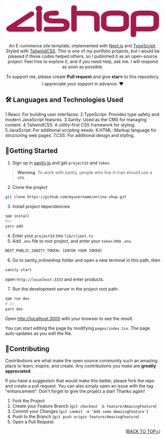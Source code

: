 <div id='top' align="center">

![ZiShop](public/images/logo.png)

An E-commerce site template, implemented with [Next.js](https://nextjs.org/) and [TypeScript](https://www.typescriptlang.org/). Styled with [TailwindCSS](https://tailwindcss.com/). This is one of my portfolio projects, but I would be pleased if these codes helped others, so I published it as an open-source project. Feel free to explore it, and if you need help, ask me. I will respond as soon as possible.
<p>To support me, please create <strong>Pull request</strong> and give <strong>star⭐</strong> to this repository.<br/>
   I appreciate your support in advance. ❤</p>
</div>

## 🛠 Languages and Technologies Used
1.React: For building user interfaces.
2.TypeScript: Provides type safety and modern JavaScript features.
3.Sanity: Used as the CMS for managing content.
4.TailwindCSS: A utility-first CSS framework for styling.
5.JavaScript: For additional scripting needs.
6.HTML: Markup language for structuring web pages.
7.CSS: For additional design and styling.

## 🚀Getting Started
1. Sign up in [sanity.io](https://www.sanity.io/) and get `projectId` and `token`

> **Warning**&nbsp;
> To work with sanity, people who live in Iran should use a `VPN`.

2. Clone the project
  ```bash
  git clone https://github.com/myusername/online-shop.git
  ```
3. Install project dependencies
  ```bash
  npm install
  #or
  yarn add
  ```
4. Enter your `projectId` into `lib/client.ts`
5. Add `.env` file to root project, and enter your `token` into `.env`
  ```js
  NEXT_PUBLIC_SANITY_TOKEN= [ENTER YOUR TOKEN]
  ```
6. Go to sanity_onlineshop folder and open a new terminal in this path, then
  ```bash
  sanity start
  ```
open `http://localhost:3333` and enter products.
 
7. Run the development server in the project root path:

  ```bash
  npm run dev
  # or
  yarn dev
  ```

Open [http://localhost:3000](http://localhost:3000) with your browser to see the result.

You can start editing the page by modifying `pages/index.tsx`. The page auto-updates as you edit the file.

## 🤝Contributing

Contributions are what make the open source community such an amazing place to learn, inspire, and create. Any contributions you make are **greatly appreciated**.

If you have a suggestion that would make this better, please fork the repo and create a pull request. You can also simply open an issue with the tag "enhancement".
Don't forget to give the project a star! Thanks again!

1. Fork the Project
2. Create your Feature Branch (`git checkout -b feature/AmazingFeature`)
3. Commit your Changes (`git commit -m 'Add some AmazingFeature'`)
4. Push to the Branch (`git push origin feature/AmazingFeature`)
5. Open a Pull Request





  
  <p align="right">(<a href="#top">BACK TO TOP🔝</a>)</p>
